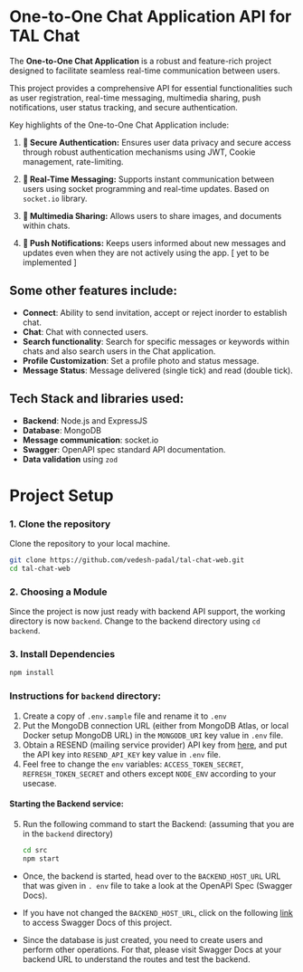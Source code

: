 # One-to-One Chat Application API for TAL Chat

  The **One-to-One Chat Application** is a robust and feature-rich project designed to facilitate seamless real-time communication between users.

  This project provides a comprehensive API for essential functionalities such as user registration, real-time messaging, multimedia sharing, push notifications, user status tracking, and secure authentication.

  Key highlights of the One-to-One Chat Application include:

  1. **🔐 Secure Authentication:** Ensures user data privacy and secure access through robust authentication mechanisms using JWT, Cookie management, rate-limiting.

  2. **📨 Real-Time Messaging:** Supports instant communication between users using socket programming and real-time updates. Based on `socket.io` library.

  3. **📸 Multimedia Sharing:** Allows users to share images, and documents within chats.

  4. **📱 Push Notifications:** Keeps users informed about new messages and updates even when they are not actively using the app.  [ yet to be implemented ]
   
## Some other features include:
- **Connect**: Ability to send invitation, accept or reject inorder to establish chat.
- **Chat**: Chat with connected users.
- **Search functionality**: Search for specific messages or keywords within chats and also search users in the Chat application.
- **Profile Customization**: Set a profile photo and status message.
- **Message Status**: Message delivered (single tick) and read (double tick).


## Tech Stack and libraries used:
- **Backend**: Node.js and ExpressJS
- **Database**: MongoDB
- **Message communication**: socket.io
- **Swagger**: OpenAPI spec standard API documentation.
- **Data validation** using `zod`


# Project Setup 

### 1. Clone the repository
Clone the repository to your local machine.

```bash
git clone https://github.com/vedesh-padal/tal-chat-web.git
cd tal-chat-web
```

### 2. Choosing a Module

Since the project is now just ready with backend API support, the working directory is now `backend`. Change to the backend directory using `cd backend`.


### 3. Install Dependencies

```bash
npm install
```

### Instructions for `backend` directory:

1. Create a copy of `.env.sample` file and rename it to `.env`
2. Put the MongoDB connection URL (either from MongoDB Atlas, or local Docker setup MongoDB URL) in the `MONGODB_URI` key value in `.env` file.
3. Obtain a RESEND (mailing service provider) API key from [here](https://resend.com/api-keys), and put the API key into `RESEND_API_KEY` key value in `.env` file.
4. Feel free to change the `env` variables: `ACCESS_TOKEN_SECRET`, `REFRESH_TOKEN_SECRET` and others except `NODE_ENV` according to your usecase.

#### Starting the Backend service:
5. Run the following command to start the Backend:
    (assuming that you are in the `backend` directory)
      ```bash
      cd src
      npm start
      ```

- Once, the backend is started, head over to the `BACKEND_HOST_URL` URL that was given in `. env` file to take a look at the OpenAPI Spec (Swagger Docs).

- If you have not changed the `BACKEND_HOST_URL`, click on the following [link](http://localhost:8081) to access Swagger Docs of this project.

- Since the database is just created, you need to create users and perform other operations.
For that, please visit Swagger Docs at your backend URL to understand the routes and test the backend.
